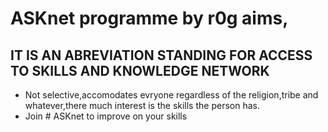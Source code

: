# ASKnet programme by r0g aims,
## IT IS AN ABREVIATION STANDING FOR ACCESS TO SKILLS AND KNOWLEDGE NETWORK
- Not selective,accomodates evryone regardless of the religion,tribe and whatever,there  much interest is the skills the person has.
- Join # ASKnet to improve on your skills
